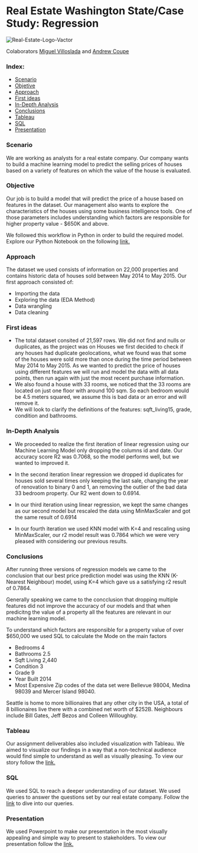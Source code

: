 # Real Estate Washington State/Case Study: Regression

![Real-Estate-Logo-Vactor](https://user-images.githubusercontent.com/103149782/167866803-2edaf60c-3047-4d7b-952c-9e58bbdd3845.png)

Colaborators [Miguel Villoslada](https://github.com/MiguelVilloslada) and [Andrew Coupe](https://github.com/andy1coupe)

### Index:

* [Scenario](#section1)
* [Objetive](#section2)
* [Approach](#section3)
* [First ideas](#section4)
* [In-Depth Analysis](#section5)
* [Conclusions](#section6)
* [Tableau](#section7)
* [SQL](#section8)
* [Presentation](#section9)


<a id='section1'></a>
### Scenario

We are working as analysts for a real estate company. Our company wants to build a machine learning model to predict the selling prices of houses based on a variety of features on which the value of the house is evaluated.

<a id='section2'></a>
### Objective

Our job is to build a model that will predict the price of a house based on features in the dataset. Our management also wants to explore the characteristics of the houses using some business intelligence tools. One of those parameters includes understanding which factors are responsible for higher property value - $650K and above.

We followed this workflow in Python in order to build the required model.  Explore our Python Notebook on the following [link.](https://github.com/andy1coupe/RealEstateProject/blob/ae4614cd45aaaa26068f3d4b698e380c3f765e24/Python/Project%20Real%20Estate%20Final.ipynb)


<a id='section3'></a>
### Approach

The dataset we used consists of information on 22,000 properties and contains historic data of houses sold between May 2014 to May 2015.
Our first approach consisted of:

* Importing the data
* Exploring the data (EDA Method)
* Data wrangling
* Data cleaning

 <a id='section4'></a>
### First ideas

* The total dataset consited of 21,597 rows.  We did not find and nulls or duplicates, as the project was on Houses we first decided to check if any houses had duplicate geolocations, what we found was that some of the houses were sold more than once during the time period between May 2014 to May 2015. As we wanted to predict the price of houses using different features we will run and model the data with all data points, then run again with just the most recent purchase information.
* We also found a house with 33 rooms, we noticed that the 33 rooms are located on just one floor with around 100 sqm. So each bedroom would be 4.5 meters squared, we assume this is bad data or an error and will remove it. 
* We will look to clarify the definitions of the features: sqft_living15, grade, condition and bathrooms.


<a id='section5'></a>
### In-Depth Analysis

* We proceeded to realize the first iteration of linear regression using our Machine Learning Model only dropping the columns id and date.  Our accuracy score R2 was 0.7068, so the model performs well, but we wanted to improved it.

* In the second iteration linear regression we dropped id duplicates for houses sold several times only keeping the last sale, changing the year of renovation to binary 0 and 1, an removing the outlier of the bad data 33 bedroom property.  Our R2 went down to 0.6914.

* In our third iteration using linear regression, we kept the same changes as our second model but rescaled the data using MinMaxScaler and got the same result of 0.6914

* In our fourth iteration we used KNN model with K=4 and rescaling using MinMaxScaler, our r2 model result was 0.7864 which we were very pleased with considering our previous results.


<a id='section6'></a>
### Conclusions 

After running three versions of regression models we came to the conclusion that our best price prediction model was using the KNN (K-Nearest Neighbour) model, using K=4 which gave us a satisfying r2 result of 0.7864.

Generally speaking we came to the concclusion that dropping multiple features did not improve the accuracy of our models and that when predicitng the value of a property all the features are relevant in our machine learning model. 

To understand which factors are responsible for a property value of over $650,000 we used SQL to calculate the Mode on the main factors 
* Bedrooms 4  
* Bathrooms 2.5
* Sqft Living 2,440
* Condition 3
* Grade 9
* Year Built 2014 
* Most Expensive Zip codes of the data set were  Bellevue 98004, Medina 98039 and Mercer Island 98040. 

Seattle is home to more billionaires that any other city in the USA, a total of 8 billionaires live there with a combined net worth of $252B. Neighbours include Bill Gates, Jeff Bezos and Colleen Willoughby. 

<a id='section7'></a>
### Tableau

Our assignment deliverables also included visualization with Tableau. We aimed to visualize our findings in a way that a non-technical audience would find simple to understand as well as visually pleasing. To view our story follow the [link.](https://public.tableau.com/app/profile/miguel.angel1252/viz/ProjectRealEstate/Story1)


<a id='section8'></a>
### SQL

We used SQL to reach a deeper understanding of our dataset. We used queries to answer the questions set by our real estate company. Follow the [link](https://github.com/andy1coupe/RealEstateProject/blob/ae4614cd45aaaa26068f3d4b698e380c3f765e24/SQL/Project_Real_State.sql) to dive into our queries. 

<a id='section9'></a>
### Presentation

We used Powerpoint to make our presentation in the most visually appealing and simple way to present to stakeholders.  To view our presentation follow the [link.](https://ironhackus-my.sharepoint.com/:p:/g/personal/andrew_coupe_ironhackus_onmicrosoft_com/ERXzhC8nTqFGj4SUWIwhxUEBi7BMXTOVtpMA_OpGISjXhA?e=lcQWNb)
